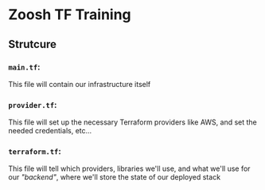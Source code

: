 # Zoosh TF Training

## Strutcure

### `main.tf`:
This file will contain our infrastructure itself

### `provider.tf`: 
This file will set up the necessary Terraform providers like AWS, and set the needed credentials, etc...

### `terraform.tf`: 
This file will tell which providers, libraries we'll use, and what we'll use for our _"backend"_, where we'll store the state of our deployed stack